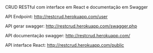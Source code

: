 CRUD RESTful com interface em React e documentação em Swagger

API Endpoint: http://restcrud.herokuapp.com/user

API gerar swagger: http://restcrud.herokuapp.com/swagger.php

API documentação swagger: http://restcrud.herokuapp.com/

API interface React: http://restcrud.herokuapp.com/public
